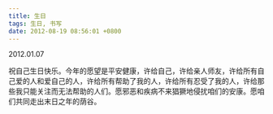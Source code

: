 ```yaml
---
title: 生日
tags: 生日, 书写
date: 2012-08-19 08:56:01 +0800
---
```



2012.01.07

祝自己生日快乐。今年的愿望是平安健康，许给自己，许给亲人师友，许给所有自己爱的人和爱自己的人，许给所有帮助了我的人，许给所有忍受了我的人，许给那些我只能关注而无法帮助的人们。愿邪恶和疾病不来猖獗地侵扰咱们的安康。愿咱们共同走出末日之年的荫谷。

